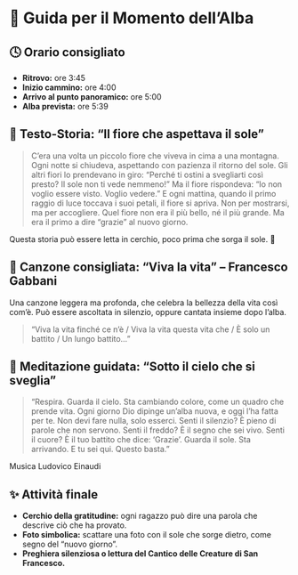 [comment]: <> (Guida per il Momento dell’Alba)

# 🌄 Guida per il Momento dell’Alba

## 🕓 Orario consigliato
*   **Ritrovo:** ore 3:45
*   **Inizio cammino:** ore 4:00
*   **Arrivo al punto panoramico:** ore 5:00
*   **Alba prevista:** ore 5:39

## 📖 Testo-Storia: “Il fiore che aspettava il sole”
> C’era una volta un piccolo fiore che viveva in cima a una montagna. Ogni notte si chiudeva, aspettando con pazienza il ritorno del sole. Gli altri fiori lo prendevano in giro: “Perché ti ostini a svegliarti così presto? Il sole non ti vede nemmeno!” Ma il fiore rispondeva: “Io non voglio essere visto. Voglio vedere.” E ogni mattina, quando il primo raggio di luce toccava i suoi petali, il fiore si apriva. Non per mostrarsi, ma per accogliere. Quel fiore non era il più bello, né il più grande. Ma era il primo a dire “grazie” al nuovo giorno.

Questa storia può essere letta in cerchio, poco prima che sorga il sole. 🌸

## 🎵 Canzone consigliata: “Viva la vita” – Francesco Gabbani
Una canzone leggera ma profonda, che celebra la bellezza della vita così com’è. Può essere ascoltata in silenzio, oppure cantata insieme dopo l’alba.
> “Viva la vita finché ce n’è / Viva la vita questa vita che / È solo un battito / Un lungo battito…”

## 🌌 Meditazione guidata: “Sotto il cielo che si sveglia”
> “Respira. Guarda il cielo. Sta cambiando colore, come un quadro che prende vita. Ogni giorno Dio dipinge un’alba nuova, e oggi l’ha fatta per te. Non devi fare nulla, solo esserci. Senti il silenzio? È pieno di parole che non servono. Senti il freddo? È il segno che sei vivo. Senti il cuore? È il tuo battito che dice: ‘Grazie’. Guarda il sole. Sta arrivando. E tu sei qui. Questo basta.”

Musica Ludovico Einaudi

## ✨ Attività finale
*   **Cerchio della gratitudine:** ogni ragazzo può dire una parola che descrive ciò che ha provato.
*   **Foto simbolica:** scattare una foto con il sole che sorge dietro, come segno del “nuovo giorno”.
*   **Preghiera silenziosa o lettura del Cantico delle Creature di San Francesco.**
